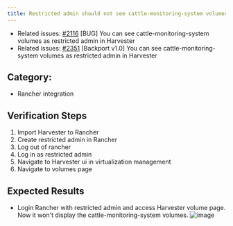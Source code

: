 ```yaml
---
title: Restricted admin should not see cattle-monitoring-system volumes 
---
```


* Related issues: [#2116](https://github.com/harvester/harvester/issues/2116) [BUG] You can see cattle-monitoring-system volumes as restricted admin in Harvester
* Related issues: [#2351](https://github.com/harvester/harvester/issues/2351) [Backport v1.0] You can see cattle-monitoring-system volumes as restricted admin in Harvester

## Category: 
* Rancher integration

## Verification Steps
1. Import Harvester to Rancher
1. Create restricted admin in Rancher
1. Log out of rancher
1. Log in as restricted admin
1. Navigate to Harvester ui in virtualization management
1. Navigate to volumes page

## Expected Results
* Login Rancher with restricted admin and access Harvester volume page. 
Now it won't display the cattle-monitoring-system volumes. 
  ![image](https://user-images.githubusercontent.com/29251855/174289481-00e74f70-c773-47af-847c-9ca6ecd86e1d.png)


